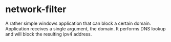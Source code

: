 # network-filter

A rather simple windows application that can block a certain domain.
Application receives a single argument, the domain. It performs DNS lookup and will block the resulting ipv4 address.
